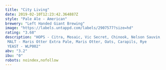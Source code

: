 ```yaml
---
title: "City Living"
date: 2019-02-10T12:23:42.364887Z
style: "Pale Ale - American"
brewery: "Left Handed Giant Brewing"
image: "https://labels.untappd.com/labels/2907577?size=hd"
rating: "3.68"
description: "HOPS - Citra, Mosaic, Vic Secret, Chinook, Nelson Sauvin, Cryo Simcoe  MALT - Maris Otter Extra Pale, Maris Otter, Oats, Carapils, Rye  YEAST - WLP002"
abv: "3.2"
ibu: "0"
robots: noindex,nofollow
---
```


